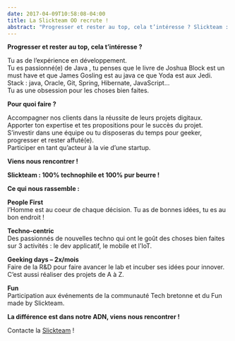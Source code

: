 ```yaml
---
date: 2017-04-09T10:58:08-04:00
title: La Slickteam OO recrute !
abstract: "Progresser et rester au top, cela t’intéresse ? Slickteam : du temps dédié à faire de la R&D : geeker, se former et progresser pour être affuté(e). Tu souhaites mettre à profit ton expérience en dev, viens nous rencontrer."
---
```


**Progresser et rester au top, cela t’intéresse ?**

Tu as de l’expérience en développement.  
Tu es passionné(e) de Java , tu penses que le livre de Joshua Block est un must have et que James Gosling est au java ce que Yoda est aux Jedi.  
Stack : java, Oracle, Git, Spring, Hibernate, JavaScript…  
Tu as une obsession pour les choses bien faites.

**Pour quoi faire ?**

Accompagner nos clients dans la réussite de leurs projets digitaux.  
Apporter ton expertise et tes propositions pour le succès du projet.  
S’investir dans une équipe ou tu disposeras du temps pour geeker, progresser et rester affuté(e).  
Participer en tant qu’acteur à la vie d’une startup.

**Viens nous rencontrer !**

**Slickteam : 100% technophile et 100% pur beurre !**

**Ce qui nous rassemble :**

**People First**  
l’Homme est au coeur de chaque décision. Tu as de bonnes idées, tu es au bon endroit !

**Techno-centric**  
Des passionnés de nouvelles techno qui ont le goût des choses bien faites sur 3 activités : le dev applicatif, le mobile et l’IoT.

**Geeking days – 2x/mois**  
Faire de la R&D pour faire avancer le lab et incuber ses idées pour innover. C’est aussi réaliser des projets de A à Z.

**Fun**  
Participation aux événements de la communauté Tech bretonne et du Fun made by Slickteam.

**La différence est dans notre ADN, viens nous rencontrer !**

Contacte la [Slickteam](mailto:job@slickteam.fr) !